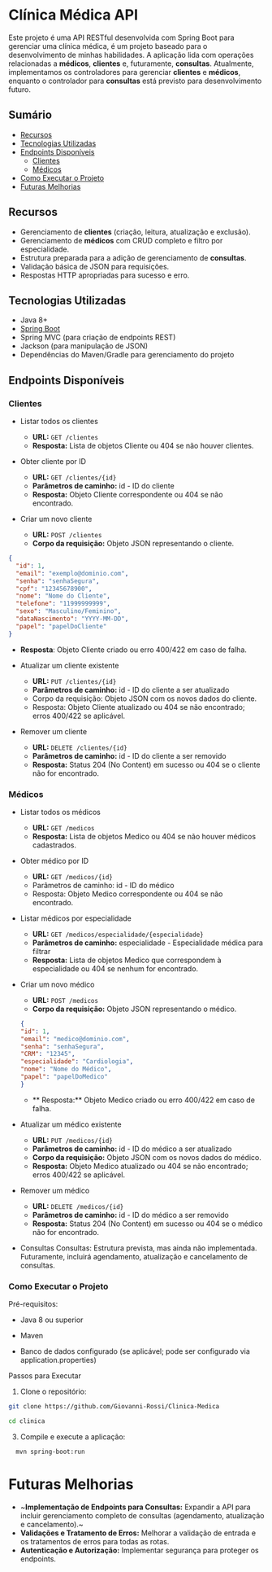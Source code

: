 # Clínica Médica API

Este projeto é uma API RESTful desenvolvida com Spring Boot para gerenciar uma clínica médica, é um projeto baseado para o desenvolvimento de minhas habilidades. A aplicação lida com operações relacionadas a **médicos**, **clientes** e, futuramente, **consultas**. Atualmente, implementamos os controladores para gerenciar **clientes** e **médicos**, enquanto o controlador para **consultas** está previsto para desenvolvimento futuro.

## Sumário

- [Recursos](#recursos)
- [Tecnologias Utilizadas](#tecnologias-utilizadas)
- [Endpoints Disponíveis](#endpoints-disponíveis)
  - [Clientes](#clientes)
  - [Médicos](#médicos)
- [Como Executar o Projeto](#como-executar-o-projeto)
- [Futuras Melhorias](#futuras-melhorias)

## Recursos

- Gerenciamento de **clientes** (criação, leitura, atualização e exclusão).
- Gerenciamento de **médicos** com CRUD completo e filtro por especialidade.
- Estrutura preparada para a adição de gerenciamento de **consultas**.
- Validação básica de JSON para requisições.
- Respostas HTTP apropriadas para sucesso e erro.

## Tecnologias Utilizadas

- Java 8+
- [Spring Boot](https://spring.io/projects/spring-boot)
- Spring MVC (para criação de endpoints REST)
- Jackson (para manipulação de JSON)
- Dependências do Maven/Gradle para gerenciamento do projeto

## Endpoints Disponíveis

### Clientes
  * Listar todos os clientes
     * **URL:** ``GET /clientes``
     * **Resposta:** Lista de objetos Cliente ou 404 se não houver clientes.
  * Obter cliente por ID
      * **URL:** ``GET /clientes/{id}``
      * **Parâmetros de caminho:** id - ID do cliente
      * **Resposta:** Objeto Cliente correspondente ou 404 se não encontrado.

 * Criar um novo cliente

    * **URL:** ``POST /clientes``
    * **Corpo da requisição:** Objeto JSON representando o cliente.

```json
{
  "id": 1,
  "email": "exemplo@dominio.com",
  "senha": "senhaSegura",
  "cpf": "12345678900",
  "nome": "Nome do Cliente",
  "telefone": "11999999999",
  "sexo": "Masculino/Feminino",
  "dataNascimento": "YYYY-MM-DD",
  "papel": "papelDoCliente"
}
```
  * **Resposta**: Objeto Cliente criado ou erro 400/422 em caso de falha.

* Atualizar um cliente existente
  * **URL:** ``PUT /clientes/{id}``
  * **Parâmetros de caminho:** id - ID do cliente a ser atualizado
  * Corpo da requisição: Objeto JSON com os novos dados do cliente.
  * Resposta: Objeto Cliente atualizado ou 404 se não encontrado; erros 400/422 se aplicável.

* Remover um cliente
  * **URL:** ``DELETE /clientes/{id}``
  * **Parâmetros de caminho:** id - ID do cliente a ser removido
  * **Resposta:** Status 204 (No Content) em sucesso ou 404 se o cliente não for encontrado.

### Médicos

* Listar todos os médicos
  * **URL:** ``GET /medicos``
  * **Resposta:** Lista de objetos Medico ou 404 se não houver médicos cadastrados.

* Obter médico por ID
  * **URL:** ``GET /medicos/{id}``
  * Parâmetros de caminho: id - ID do médico
  * Resposta: Objeto Medico correspondente ou 404 se não encontrado.
    
* Listar médicos por especialidade
  * **URL:** ``GET /medicos/especialidade/{especialidade}``
  * **Parâmetros de caminho:** especialidade - Especialidade médica para filtrar
  * **Resposta:** Lista de objetos Medico que correspondem à especialidade ou 404 se nenhum for encontrado.

* Criar um novo médico
  * **URL:** ``POST /medicos``
  * **Corpo da requisição:** Objeto JSON representando o médico.
  ``` json
  {
  "id": 1,
  "email": "medico@dominio.com",
  "senha": "senhaSegura",
  "CRM": "12345",
  "especialidade": "Cardiologia",
  "nome": "Nome do Médico",
  "papel": "papelDoMedico"
  }
  ```
  * ** Resposta:** Objeto Medico criado ou erro 400/422 em caso de falha.
* Atualizar um médico existente
  * **URL:** ``PUT /medicos/{id}``
  * **Parâmetros de caminho:** id - ID do médico a ser atualizado
  * **Corpo da requisição:** Objeto JSON com os novos dados do médico.
  * **Resposta:** Objeto Medico atualizado ou 404 se não encontrado; erros 400/422 se aplicável.

* Remover um médico
  * **URL:** ``DELETE /medicos/{id}``
  * **Parâmetros de caminho:** id - ID do médico a ser removido
  * **Resposta:** Status 204 (No Content) em sucesso ou 404 se o médico não for encontrado.

* Consultas
Consultas: Estrutura prevista, mas ainda não implementada. Futuramente, incluirá agendamento, atualização e cancelamento de consultas.

### Como Executar o Projeto
Pré-requisitos:

* Java 8 ou superior
    
* Maven
    
* Banco de dados configurado (se aplicável; pode ser configurado via application.properties)
  
Passos para Executar
  1. Clone o repositório:
```bash
git clone https://github.com/Giovanni-Rossi/Clinica-Medica

cd clinica
```

  3. Compile e execute a aplicação:
```bash
  mvn spring-boot:run
```

# Futuras Melhorias
  * ~**Implementação de Endpoints para Consultas:** Expandir a API para incluir gerenciamento completo de consultas (agendamento, atualização e cancelamento).~
  * **Validações e Tratamento de Erros:** Melhorar a validação de entrada e os tratamentos de erros para todas as rotas.
  * **Autenticação e Autorização:** Implementar segurança para proteger os endpoints.
